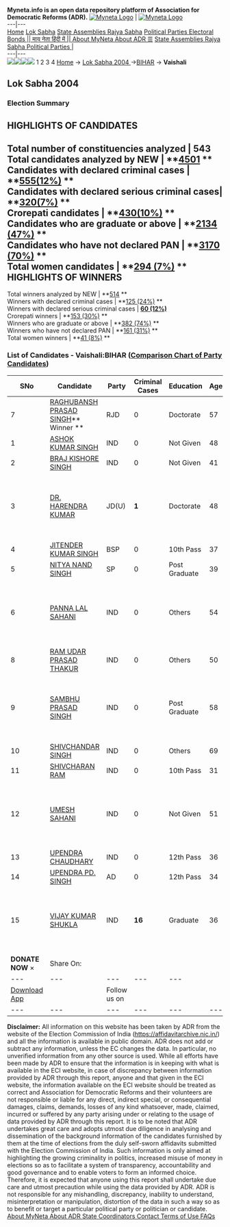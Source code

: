 **Myneta.info is an open data repository platform of Association for Democratic Reforms (ADR).**
[![Myneta Logo](https://www.myneta.info/lib/img/myneta-logo.png)](https://www.myneta.info/) | [![Myneta Logo](https://www.myneta.info/lib/img/adr-logo.png)](https://adrindia.org)  
---|---  
[Home](https://www.myneta.info/) [Lok Sabha](https://www.myneta.info/#ls "Lok Sabha") [ State Assemblies ](https://www.myneta.info/#sa "State Assemblies") [Rajya Sabha](https://www.myneta.info/#rs "Rajya Sabha") [Political Parties ](https://www.myneta.info/party "Political Parties") [ Electoral Bonds ](https://www.myneta.info/electoral_bonds "Electoral Bonds") [ || माय नेता हिंदी में || ](https://translate.google.co.in/translate?prev=hp&hl=en&js=y&u=www.myneta.info&sl=en&tl=hi&history_state0=) [ About MyNeta ](https://adrindia.org/content/about-myneta) [ About ADR ](https://adrindia.org/about-adr/who-we-are) [☰](javascript:void\(0\))
[ State Assemblies ](https://www.myneta.info/#sa "State Assemblies") [ Rajya Sabha ](https://www.myneta.info/#rs "Rajya Sabha") [ Political Parties ](https://www.myneta.info/party "Political Parties")
|   
---|---  
![](https://www.myneta.info/lib/img/banner/banner-1.png)![](https://www.myneta.info/lib/img/banner/banner-2.png)![](https://www.myneta.info/lib/img/banner/banner-3.png)![](https://www.myneta.info/lib/img/banner/banner-4.png)
1  2  3  4 
[Home](https://www.myneta.info/) → [Lok Sabha 2004 ](https://www.myneta.info/loksabha2004/)→[BIHAR](https://www.myneta.info/loksabha2004/index.php?action=show_constituencies&state_id=4) → **Vaishali**
### 
## Lok Sabha 2004 
###  Election Summary 
HIGHLIGHTS OF CANDIDATES  
---  
Total number of constituencies analyzed |  543   
Total candidates analyzed by NEW | **[4501](https://www.myneta.info/loksabha2004/index.php?action=summary&subAction=candidates_analyzed&sort=candidate#summary) **  
Candidates with declared criminal cases | **[555(12%)](https://www.myneta.info/loksabha2004/index.php?action=summary&subAction=crime&sort=candidate#summary) **  
Candidates with declared serious criminal cases| **[320(7%)](https://www.myneta.info/loksabha2004/index.php?action=summary&subAction=serious_crime&sort=candidate#summary) **  
Crorepati candidates | **[430(10%)](https://www.myneta.info/loksabha2004/index.php?action=summary&subAction=crorepati&sort=candidate#summary) **  
Candidates who are graduate or above | **[2134 (47%)](https://www.myneta.info/loksabha2004/index.php?action=summary&subAction=education&sort=candidate#summary) **  
Candidates who have not declared PAN | **[3170 (70%)](https://www.myneta.info/loksabha2004/index.php?action=summary&subAction=without_pan&sort=candidate#summary) **  
Total women candidates | **[294 (7%)](https://www.myneta.info/loksabha2004/index.php?action=summary&subAction=women_candidate&sort=candidate#summary) **  
HIGHLIGHTS OF WINNERS  
---  
Total winners analyzed by NEW | **[514](https://www.myneta.info/loksabha2004/index.php?action=summary&subAction=winner_analyzed&sort=candidate#summary) **  
Winners with declared criminal cases | **[125 (24%)](https://www.myneta.info/loksabha2004/index.php?action=summary&subAction=winner_crime&sort=candidate#summary) **  
Winners with declared serious criminal cases | **[60 (12%)](https://www.myneta.info/loksabha2004/index.php?action=summary&subAction=winner_serious_crime&sort=candidate#summary)**  
Crorepati winners | **[153 (30%)](https://www.myneta.info/loksabha2004/index.php?action=summary&subAction=winner_crorepati&sort=candidate#summary) **  
Winners who are graduate or above | **[382 (74%)](https://www.myneta.info/loksabha2004/index.php?action=summary&subAction=winner_education&sort=candidate#summary) **  
Winners who have not declared PAN | **[161 (31%)](https://www.myneta.info/loksabha2004/index.php?action=summary&subAction=winner_without_pan&sort=candidate#summary) **  
Total women winners | **[41 (8%)](https://www.myneta.info/loksabha2004/index.php?action=summary&subAction=winner_women&sort=candidate#summary) **  
### List of Candidates - Vaishali:BIHAR ([Comparison Chart of Party Candidates](https://www.myneta.info/loksabha2004/comparisonchart.php?constituency_id=68))
SNo | Candidate| Party| Criminal Cases| Education| Age| Total Assets| Liabilities  
---|---|---|---|---|---|---|---  
7  | [RAGHUBANSH PRASAD SINGH](https://www.myneta.info/loksabha2004/candidate.php?candidate_id=867)** Winner ** | RJD | 0 | Doctorate| 57 | Rs 48,71,420 ~ 48 Lacs+ | Rs 4,81,535 ~ 4 Lacs+  
1  | [ASHOK KUMAR SINGH](https://www.myneta.info/loksabha2004/candidate.php?candidate_id=873) | IND | 0 | Not Given| 48 | Rs 2,65,000 ~ 2 Lacs+ | Rs 0 ~   
2  | [BRAJ KISHORE SINGH](https://www.myneta.info/loksabha2004/candidate.php?candidate_id=881) | IND | 0 | Not Given| 41 | Rs 1,81,000 ~ 1 Lacs+ | Rs 0 ~   
3  | [DR. HARENDRA KUMAR](https://www.myneta.info/loksabha2004/candidate.php?candidate_id=869) | JD(U) | **1** | Doctorate| 48 | ![](https://myneta.info/image_v2.php?myneta_folder=loksabha2004&candidate_id=869&col=ta) | ![](https://myneta.info/image_v2.php?myneta_folder=loksabha2004&candidate_id=869&col=lia)  
4  | [JITENDER KUMAR SINGH](https://www.myneta.info/loksabha2004/candidate.php?candidate_id=870) | BSP | 0 | 10th Pass| 37 | Rs 1,70,000 ~ 1 Lacs+ | Rs 0 ~   
5  | [NITYA NAND SINGH](https://www.myneta.info/loksabha2004/candidate.php?candidate_id=875) | SP | 0 | Post Graduate| 39 | Rs 4,38,000 ~ 4 Lacs+ | Rs 0 ~   
6  | [PANNA LAL SAHANI](https://www.myneta.info/loksabha2004/candidate.php?candidate_id=878) | IND | 0 | Others| 54 | ![](https://myneta.info/image_v2.php?myneta_folder=loksabha2004&candidate_id=878&col=ta) | ![](https://myneta.info/image_v2.php?myneta_folder=loksabha2004&candidate_id=878&col=lia)  
8  | [RAM UDAR PRASAD THAKUR](https://www.myneta.info/loksabha2004/candidate.php?candidate_id=876) | IND | 0 | Others| 50 | Rs 3,03,000 ~ 3 Lacs+ | Rs 0 ~   
9  | [SAMBHU PRASAD SINGH](https://www.myneta.info/loksabha2004/candidate.php?candidate_id=874) | IND | 0 | Post Graduate| 58 | ![](https://myneta.info/image_v2.php?myneta_folder=loksabha2004&candidate_id=874&col=ta) | ![](https://myneta.info/image_v2.php?myneta_folder=loksabha2004&candidate_id=874&col=lia)  
10  | [SHIVCHANDAR SINGH](https://www.myneta.info/loksabha2004/candidate.php?candidate_id=872) | IND | 0 | Others| 69 | Rs 1,30,000 ~ 1 Lacs+ | Rs 0 ~   
11  | [SHIVCHARAN RAM](https://www.myneta.info/loksabha2004/candidate.php?candidate_id=871) | IND | 0 | 10th Pass| 31 | Rs 1,35,000 ~ 1 Lacs+ | Rs 17,000 ~ 17 Thou+  
12  | [UMESH SAHANI](https://www.myneta.info/loksabha2004/candidate.php?candidate_id=879) | IND | 0 | Not Given| 51 | ![](https://myneta.info/image_v2.php?myneta_folder=loksabha2004&candidate_id=879&col=ta) | ![](https://myneta.info/image_v2.php?myneta_folder=loksabha2004&candidate_id=879&col=lia)  
13  | [UPENDRA CHAUDHARY](https://www.myneta.info/loksabha2004/candidate.php?candidate_id=880) | IND | 0 | 12th Pass| 36 | Rs 6,257 ~ 6 Thou+ | Rs 0 ~   
14  | [UPENDRA PD. SINGH](https://www.myneta.info/loksabha2004/candidate.php?candidate_id=877) | AD | 0 | 12th Pass| 34 | Rs 5,10,730 ~ 5 Lacs+ | Rs 0 ~   
15  | [VIJAY KUMAR SHUKLA](https://www.myneta.info/loksabha2004/candidate.php?candidate_id=868) | IND | **16** | Graduate| 36 | ![](https://myneta.info/image_v2.php?myneta_folder=loksabha2004&candidate_id=868&col=ta) | ![](https://myneta.info/image_v2.php?myneta_folder=loksabha2004&candidate_id=868&col=lia)  
|  **DONATE NOW** × |  Share On:  | [](https://api.whatsapp.com/send?text=https%3A%2F%2Fmyneta.info%2Fpunjab2022%2Findex.php%3Faction%3Dshow_constituencies%26state_id%3D19) | [](https://www.facebook.com/sharer/sharer.php?u=https%3A%2F%2Fmyneta.info%2Fpunjab2022%2Findex.php%3Faction%3Dshow_constituencies%26state_id%3D19) | [](https://twitter.com/share?url=https%3A%2F%2Fmyneta.info%2Fpunjab2022%2Findex.php%3Faction%3Dshow_constituencies%26state_id%3D19)  
---|---|---|---|---  
| [ Download App ](https://play.google.com/store/apps/details?id=com.webrosoft.myneta1&pcampaignid=pcampaignidMKT-Other-global-all-co-prtnr-py-PartBadge-Mar2515-1) | [](https://play.google.com/store/apps/details?id=com.webrosoft.myneta1&pcampaignid=pcampaignidMKT-Other-global-all-co-prtnr-py-PartBadge-Mar2515-1) |  Follow us on  | [](https://www.facebook.com/adrindia.org/) | [](https://twitter.com/adrspeaks) | [](https://groups.google.com/g/national-election-watch?hl=en&pli=1) | [](https://www.instagram.com/adrspeaks/) | [](https://www.youtube.com/user/adrspeaks) | [](https://sharechat.com/profile/adrspeaks)  
---|---|---|---|---|---|---|---|---  
**Disclaimer:** All information on this website has been taken by ADR from the website of the Election Commission of India (https://affidavitarchive.nic.in/) and all the information is available in public domain. ADR does not add or subtract any information, unless the EC changes the data. In particular, no unverified information from any other source is used. While all efforts have been made by ADR to ensure that the information is in keeping with what is available in the ECI website, in case of discrepancy between information provided by ADR through this report, anyone and that given in the ECI website, the information available on the ECI website should be treated as correct and Association for Democratic Reforms and their volunteers are not responsible or liable for any direct, indirect special, or consequential damages, claims, demands, losses of any kind whatsoever, made, claimed, incurred or suffered by any party arising under or relating to the usage of data provided by ADR through this report. It is to be noted that ADR undertakes great care and adopts utmost due diligence in analysing and dissemination of the background information of the candidates furnished by them at the time of elections from the duly self-sworn affidavits submitted with the Election Commission of India. Such information is only aimed at highlighting the growing criminality in politics, increased misuse of money in elections so as to facilitate a system of transparency, accountability and good governance and to enable voters to form an informed choice. Therefore, it is expected that anyone using this report shall undertake due care and utmost precaution while using the data provided by ADR. ADR is not responsible for any mishandling, discrepancy, inability to understand, misinterpretation or manipulation, distortion of the data in such a way so as to benefit or target a particular political party or politician or candidate. 
[ About MyNeta ](https://adrindia.org/content/about-myneta) [ About ADR ](https://adrindia.org/about-adr/who-we-are) [ State Coordinators ](https://adrindia.org/about-adr/state-coordinators) [ Contact ](https://adrindia.org/contact-us) [ Terms of Use ](https://adrindia.org/content/adr-terms-use) [ FAQs ](https://adrindia.org/content/faqs)
